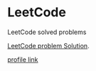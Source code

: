 # LeetCode

LeetCode solved problems

[LeetCode problem Solution](https://leetcode.com/problemset/all/).

[profile link](https://leetcode.com/mohitkhedkar/)
